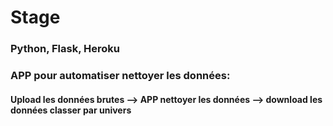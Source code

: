 # Stage
### Python, Flask, Heroku
### APP pour automatiser nettoyer les données:
#### Upload les données brutes --> APP nettoyer les données --> download les données classer par univers